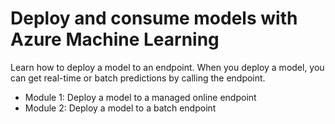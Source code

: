 # Deploy and consume models with Azure Machine Learning

Learn how to deploy a model to an endpoint. When you deploy a model, you can get real-time or batch predictions by calling the endpoint.

- Module 1: Deploy a model to a managed online endpoint
- Module 2: Deploy a model to a batch endpoint

